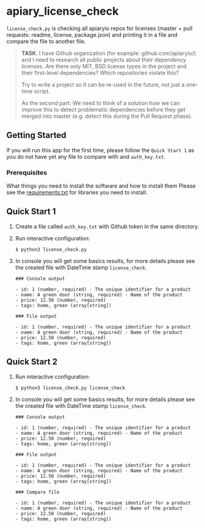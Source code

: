 # apiary_license_check

`license_check.py` is checking all apiaryio repos for licenses (master + pull requests: readme, license, package.json) and printing it in a file and compare the file to another file.

> **TASK**:
>I have Github organization (for example: github.com/apiaryio/) and I
>need to research all public projects about their dependency licenses.
>Are there only MIT, BSD license types in the project and their
>first-level dependencies? Which repositories violate this?
>
>Try to write a project so it can be re-used in the future, not just a
>one-time script.
>
>As the second part: We need to think of a solution how we can improve
>this to detect problematic dependencies before they get merged into
>master (e.g. detect this during the Pull Request phase).


## Getting Started

If you will run this app for the first time, please follow the `Quick Start 1` as you do not have yet any file to compare with and `auth_key.txt`. 

### Prerequisites

What things you need to install the software and how to install them
Please see the [requirements.txt](https://github.com/tystar86/apiary_license_check/blob/master/requirements.txt) for libraries you need to install.

## Quick Start 1

1.  Create a file called `auth_key.txt` with Github token in the same directory.
    
2.  Run interactive configuration:

    ```shell
    $ python3 license_check.py
    ```
    
3. In console you will get some basics results, for more details please see the created file with DateTime stamp `license_check`.
      ```
      ### Console output

      - id: 1 (number, required) - The unique identifier for a product
      - name: A green door (string, required) - Name of the product
      - price: 12.50 (number, required)
      - tags: home, green (array[string])
      
      ### File output

      - id: 1 (number, required) - The unique identifier for a product
      - name: A green door (string, required) - Name of the product
      - price: 12.50 (number, required)
      - tags: home, green (array[string])
      ```
      

## Quick Start 2

1.  Run interactive configuration:

    ```shell
    $ python3 license_check.py license_check
    ```
    
2. In console you will get some basics results, for more details please see the created file with DateTime stamp `license_check`.
      ```
      ### Console output

      - id: 1 (number, required) - The unique identifier for a product
      - name: A green door (string, required) - Name of the product
      - price: 12.50 (number, required)
      - tags: home, green (array[string])
      
      ### File output

      - id: 1 (number, required) - The unique identifier for a product
      - name: A green door (string, required) - Name of the product
      - price: 12.50 (number, required)
      - tags: home, green (array[string])
      
      ### Compare file

      - id: 1 (number, required) - The unique identifier for a product
      - name: A green door (string, required) - Name of the product
      - price: 12.50 (number, required)
      - tags: home, green (array[string])
      ```

